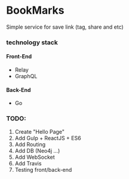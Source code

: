 # BookMarks

Simple service for save link (tag, share and etc) 

### technology stack

#### Front-End

* Relay
* GraphQL

#### Back-End

* Go

### TODO:

1. Create "Hello Page"
2. Add Gulp + ReactJS + ES6
3. Add Routing
4. Add DB (Neo4j ...)
5. Add WebSocket
6. Add Travis
7. Testing front/back-end
